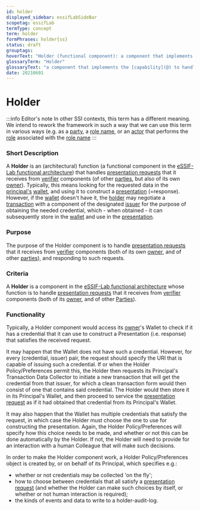 ```yaml
---
id: holder
displayed_sidebar: essifLabSideBar
scopetag: essifLab
termType: concept
term: holder
formPhrases: holder{ss}
status: draft
grouptags:
hoverText: "Holder (functional component): a component that implements the Capability to handle presentation requests from a Peer Agent, produce the requested data (a presentation) according to its Principal's holder-policy, and send that in response to the request."
glossaryTerm: "Holder"
glossaryText: "a component that implements the [capability](@) to handle [presentation requests](presentation-request@) from a [peer agent](@), produce the requested data (a presentation) according to its [principal](@)'s [holder-policy](@), and send that in response to the request."
date: 20210601
---
```


# Holder


:::info Editor's note
In other SSI contexts, this term has a different meaning. We intend to rework the framework in such a way that we can use this term in various ways (e.g. as a [party](@), a [role name](@), or an [actor](@) that performs the [role](@) associated with the [role name](@)
:::

### Short Description

A **Holder** is an (architectural) function (a functional component in the [eSSIF-Lab functional architecture](../essifLab-fw-conceptual-architecture-framework)) that handles [presentation requests](presentation-request@) that it receives from [verifier](@) components (of other [parties](@), but also of its own [owner](@)). Typically, this means looking for the requested data in the [principal's](@) [wallet](@), and using it to construct a [presentation](@) (=response). However, if the [wallet](@) doesn't have it, the [holder](@) may negotiate a [transaction](@) with a component of the designated [issuer](@) for the purpose of obtaining the needed credential, which - when obtained - it can subsequently store in the [wallet](@) and use in the [presentation](@).

### Purpose

The purpose of the Holder component is to handle [presentation requests](presentation-request@) that it receives from [verifier](@) components (both of its own [owner](@), and of other [parties](@)), and responding to such requests.

### Criteria

A **Holder** is a component in the [eSSIF-Lab functional architecture](../essifLab-fw-conceptual-architecture-framework) whose function is to handle [presentation requests](presentation-request@) that it receives from [verifier](@) components (both of its [owner](@), and of other [Parties](@)).

### Functionality

Typically, a Holder component would access its [owner](@)'s Wallet to check if it has a credential that it can use to construct a Presentation (i.e. response) that satisfies the received request.

It may happen that the Wallet does not have such a credential. However, for every (credential, issuer) pair, the request should specify the URI that is capable of issuing such a credential. If or when the Holder Policy/Preferences permit this, the Holder then requests its Principal's Transaction Data Collector to initiate a new transaction that will get the credential from that issuer, for which a clean transaction form would then consist of one that contains said credential. The Holder would then store it in its Principal's Wallet, and then proceed to service the [presentation request](@) as if it had obtained that credential from its Principal's Wallet.

It may also happen that the Wallet has multiple credentials that satisfy the request, in which case the Holder must choose the one to use for constructing the presentation. Again, the Holder Policy/Preferences will specify how this choice needs to be made, and whether or not this can be done automatically by the Holder. If not, the Holder will need to provide for an interaction with a human Colleague that will make such decisions.

In order to make the Holder component work, a Holder Policy/Preferences object is created by, or on behalf of its Principal, which specifies e.g.:

-   whether or not credentials may be collected 'on the fly';
-   how to choose between credentials that all satisfy a [presentation request](@) (and whether the Holder can make such choices by itself, or whether or not human interaction is required);
-   the kinds of events and data to write to a holder-audit-log.